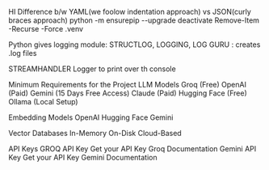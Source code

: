 HI
Difference b/w YAML(we foolow indentation approach) vs JSON(curly braces approach)
python -m ensurepip --upgrade
deactivate
Remove-Item -Recurse -Force .venv

Python gives logging module: STRUCTLOG, LOGGING, LOG GURU : creates .log files

STREAMHANDLER Logger to print over th console

Minimum Requirements for the Project
LLM Models
Groq (Free)
OpenAI (Paid)
Gemini (15 Days Free Access)
Claude (Paid)
Hugging Face (Free)
Ollama (Local Setup)

Embedding Models
OpenAI
Hugging Face
Gemini

Vector Databases
In-Memory
On-Disk
Cloud-Based

API Keys
GROQ API Key
Get your API Key
Groq Documentation
Gemini API Key
Get your API Key
Gemini Documentation